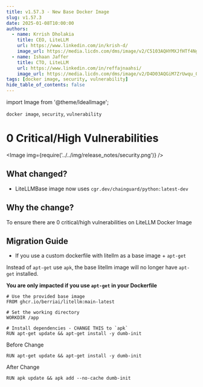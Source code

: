 ```yaml
---
title: v1.57.3 - New Base Docker Image
slug: v1.57.3
date: 2025-01-08T10:00:00
authors:
  - name: Krrish Dholakia
    title: CEO, LiteLLM
    url: https://www.linkedin.com/in/krish-d/
    image_url: https://media.licdn.com/dms/image/v2/C5103AQHYMXJfHTf4Ng/profile-displayphoto-shrink_800_800/profile-displayphoto-shrink_800_800/0/1517455593871?e=1741824000&v=beta&t=udmat6jS-s3EQZp1DTykf7NZmf-3sefD_I9B1aMjE5Y
  - name: Ishaan Jaffer
    title: CTO, LiteLLM
    url: https://www.linkedin.com/in/reffajnaahsi/
    image_url: https://media.licdn.com/dms/image/v2/D4D03AQGiM7ZrUwqu_Q/profile-displayphoto-shrink_800_800/profile-displayphoto-shrink_800_800/0/1675971026692?e=1741824000&v=beta&t=eQnRdXPJo4eiINWTZARoYTfqh064pgZ-E21pQTSy8jc
tags: [docker image, security, vulnerability]
hide_table_of_contents: false
---
```


import Image from '@theme/IdealImage';

`docker image`, `security`, `vulnerability`

# 0 Critical/High Vulnerabilities

<Image img={require('../../img/release_notes/security.png')} />

## What changed?
- LiteLLMBase image now uses `cgr.dev/chainguard/python:latest-dev`

## Why the change?

To ensure there are 0 critical/high vulnerabilities on LiteLLM Docker Image

## Migration Guide

- If you use a custom dockerfile with litellm as a base image + `apt-get`

Instead of `apt-get` use `apk`, the base litellm image will no longer have `apt-get` installed.

**You are only impacted if you use `apt-get` in your Dockerfile**
```shell
# Use the provided base image
FROM ghcr.io/berriai/litellm:main-latest

# Set the working directory
WORKDIR /app

# Install dependencies - CHANGE THIS to `apk`
RUN apt-get update && apt-get install -y dumb-init 
```


Before Change
```
RUN apt-get update && apt-get install -y dumb-init
```

After Change
```
RUN apk update && apk add --no-cache dumb-init
```






